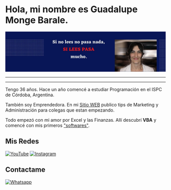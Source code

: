 # Hola, mi nombre es Guadalupe Monge Barale. 

![Si lees pasa](/p.jpg)
***
***
Tengo 36 años. Hace un año comencé a estudiar Programación en el ISPC de Córdoba, Argentina.

También soy Emprendedora. En mi [Sitio WEB](https://paranegociode.com.ar/blog) publico tips de Marketing y Administración para colegas que estan empezando. 

Todo empezó con mi amor por Excel y las Finanzas. Allí descubrí **VBA** y comencé con mis primeros ["softwares"](https://paranegociode.com.ar/softwares).


## Mis Redes

[![YouTube](https://img.shields.io/badge/YouTube-FF0000?style=for-the-badge&logo=youtube&logoColor=white&labelColor=101010)](https://www.youtube.com/channel/UC9mW6BOXoLPrqxXAcwqPkUg)
[![Instagram](https://img.shields.io/badge/Instagram-E4405F?style=for-the-badge&logo=instagram&logoColor=white&labelColor=101010)](https://www.instagram.com/guaditaemprende)

## Contactame
[![Whatsapp](https://img.shields.io/badge/Whatsapp-00bb2d?style=for-the-badge&logo=whatsapp&logoColor=white&labelColor=101010)](https://wa.me/message/IYDH5V7JCWA6B1)
